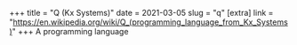 +++
title = "Q (Kx Systems)"
date = 2021-03-05
slug = "q"
[extra]
link = "https://en.wikipedia.org/wiki/Q_(programming_language_from_Kx_Systems)"
+++
A programming language

